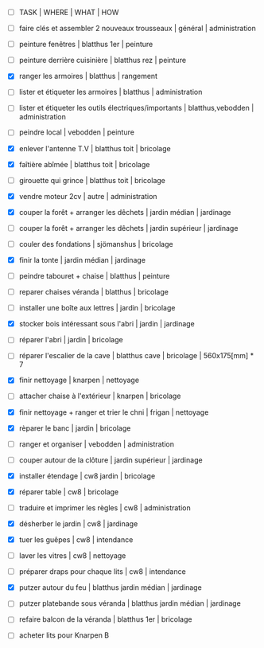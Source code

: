- [ ] TASK | WHERE | WHAT | HOW

- [ ] faire clés et assembler 2 nouveaux trousseaux | général | administration
- [ ] peinture fenêtres | blatthus 1er | peinture
- [ ] peinture derrière cuisinière | blatthus rez | peinture
- [x] ranger les armoires | blatthus | rangement
- [ ] lister et étiqueter les armoires | blatthus | administration
- [ ] lister et étiqueter les outils électriques/importants  | blatthus,vebodden | administration
- [ ] peindre local | vebodden | peinture
- [x] enlever l'antenne T.V | blatthus toit | bricolage
- [x] faîtière abîmée | blatthus toit | bricolage
- [ ] girouette qui grince | blatthus toit | bricolage
- [x] vendre moteur 2cv | autre | administration
- [x] couper la forêt + arranger les dêchets | jardin médian | jardinage
- [ ] couper la forêt + arranger les dêchets | jardin supérieur | jardinage
- [ ] couler des fondations | sjömanshus | bricolage
- [x] finir la tonte | jardin médian | jardinage
- [ ] peindre tabouret + chaise | blatthus | peinture
- [ ] reparer chaises véranda | blatthus | bricolage
- [ ] installer une boîte aux lettres | jardin | bricolage
- [x] stocker bois intéressant sous l'abri | jardin | jardinage
- [ ] réparer l'abri | jardin  | bricolage
- [ ] réparer l'escalier de la cave | blatthus cave | bricolage | 560x175[mm] * 7
- [x] finir nettoyage | knarpen | nettoyage
- [ ] attacher chaise à l'extérieur | knarpen | bricolage
- [x] finir nettoyage + ranger et trier le chni | frigan | nettoyage
- [x] rèparer le banc | jardin | bricolage
- [ ] ranger et organiser | vebodden | administration
- [ ] couper autour de la clôture | jardin supérieur | jardinage
- [x] installer étendage | cw8 jardin | bricolage
- [x] réparer table | cw8 | bricolage
- [ ] traduire et imprimer les règles | cw8 | administration
- [x] désherber le jardin | cw8 | jardinage
- [x] tuer les guêpes | cw8 | intendance
- [ ] laver les vitres | cw8 | nettoyage
- [ ] préparer draps pour chaque lits | cw8 | intendance
- [x] putzer autour du feu | blatthus jardin médian | jardinage
- [ ] putzer platebande sous véranda | blatthus jardin médian | jardinage
- [ ] refaire balcon de la véranda | blatthus 1er | bricolage
- [ ] acheter lits pour Knarpen B